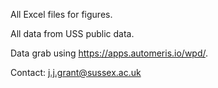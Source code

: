 All Excel files for figures. 

All data from USS public data. 

Data grab using https://apps.automeris.io/wpd/. 

Contact: j.j.grant@sussex.ac.uk
